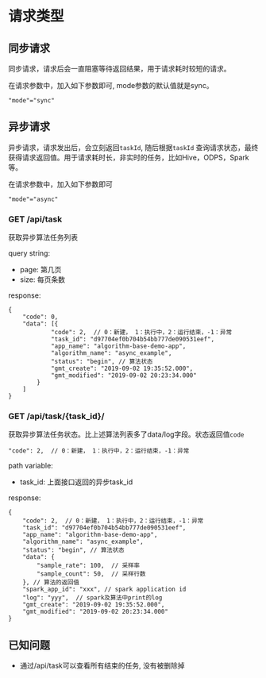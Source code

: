 # 请求类型

## 同步请求

同步请求，请求后会一直阻塞等待返回结果，用于请求耗时较短的请求。

在请求参数中，加入如下参数即可, mode参数的默认值就是sync。
```
"mode"="sync"
```

## 异步请求

异步请求，请求发出后，会立刻返回`taskId`, 随后根据`taskId` 查询请求状态，最终获得请求返回值。用于请求耗时长，非实时的任务，比如Hive，ODPS，Spark等。

在请求参数中，加入如下参数即可
```
"mode"="async"
```

### GET /api/task
获取异步算法任务列表

query string:
* page: 第几页
* size: 每页条数

response:
```
{
    "code": 0,
    "data": [{
            "code": 2,  // 0：新建， 1：执行中，2：运行结束，-1：异常
            "task_id": "d97704ef0b704b54bb777de090531eef",
            "app_name": "algorithm-base-demo-app",
            "algorithm_name": "async_example",
            "status": "begin", // 算法状态
            "gmt_create": "2019-09-02 19:35:52.000",
            "gmt_modified": "2019-09-02 20:23:34.000"
        }
    ]
}
```


### GET /api/task/{task_id}/
获取异步算法任务状态。比上述算法列表多了data/log字段。状态返回值`code`

```
"code": 2,  // 0：新建， 1：执行中，2：运行结束，-1：异常
```

path variable:
* task_id: 上面接口返回的异步task_id

response:
```
{
    "code": 2,  // 0：新建， 1：执行中，2：运行结束，-1：异常
    "task_id": "d97704ef0b704b54bb777de090531eef",
    "app_name": "algorithm-base-demo-app",
    "algorithm_name": "async_example",
    "status": "begin", // 算法状态
    "data": {
        "sample_rate": 100,  // 采样率
        "sample_count": 50,  // 采样行数
    }, // 算法的返回值
    "spark_app_id": "xxx", // spark application id
    "log": "yyy",  // spark及算法中print的log
    "gmt_create": "2019-09-02 19:35:52.000",
    "gmt_modified": "2019-09-02 20:23:34.000"
}
```

## 已知问题
- 通过/api/task可以查看所有结束的任务, 没有被删除掉
